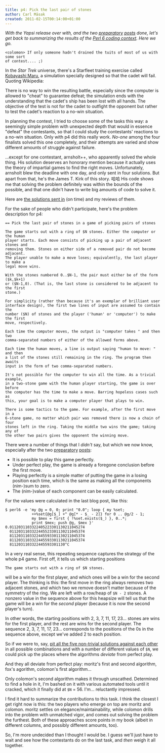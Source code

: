 ```yaml
---
title: p4: Pick the last pair of stones
author: Carl Mäsak
created: 2011-02-15T00:14:00+01:00
---
```

*With the Yapsi release over with, and the two [preparatory](http://strangelyconsistent.org/blog/the-thing-with-nim) [posts](http://strangelyconsistent.org/blog/that-is-so-octal) done, let's get back to summarizing the results of the [Perl 6 coding context](http://strangelyconsistent.org/blog/masaks-perl-6-coding-contest). Here we go.*

    <colomon> If only someone hadn't drained the tuits of most of us with some sort
    of contest.... ;)

In the *Star Trek* universe, there's a Starfleet training exercise called [Kobayashi Maru](http://en.wikipedia.org/wiki/Kobayashi_Maru), a simulation specially designed so that the cadet will fail. Quoting Wikipedia:

<div class='quote'>There is no way to win the resulting battle, especially since the computer is allowed to "cheat" to guarantee defeat; the simulation ends with the understanding that the cadet's ship has been lost with all hands. The objective of the test is not for the cadet to outfight the opponent but rather to test the cadet's reaction to a no-win situation.</div>

In planning the contest, I tried to choose some of the tasks this way: a seemingly simple problem with unexpected depth that would in essence "defeat" the contestants, so that I could study the contestants' reactions to a no-win situation. Only with p4 did this really work. *No-one* among the four finalists solved this one completely, and their attempts are varied and show different amounts of struggle against failure.

...except for one contestant, arnsholt++, who apparently solved the whole thing. His solution deserves an honorary mention because it actually uses the theory of impartial games to find the right moves. Unfortunately, arnsholt blew the deadline with one day, and only sent in four solutions. But apart from that, he's the James T. Kirk of this story. 哈哈 His code shows me that solving the problem definitely was within the bounds of the possible, and that one didn't have to write big amounts of code to solve it.

Here are [the solutions sent in](http://strangelyconsistent.org/p6cc2010/) (on time) and my reviews of them.

For the sake of people who didn't participate, here's the problem description for p4:

    == Pick the last pair of stones in a game of picking pairs of stones
    
    The game starts out with a ring of $N stones. Either the computer or the human
    player starts. Each move consists of picking up a pair of adjacent stones and
    removing them. Stones on either side of a removed pair do not become adjacent.
    The player unable to make a move loses; equivalently, the last player to make a
    legal move wins.
    
    With the stones numbered 0..$N-1, the pair must either be of the form ($k,$k+1)
    or ($N-1,0). (That is, the last stone is considered to be adjacent to the first
    stone.)
    
    For simplicity (rather than because it's an exemplar of brilliant user
    interface design), the first two lines of input are assumed to contain the
    number ($N) of stones and the player ('human' or 'computer') to make the first
    move, respectively.
    
    Each time the computer moves, the output is "computer takes " and then two
    comma-separated numbers of either of the allowed forms above.
    
    Each time the human moves, a line is output saying "human to move: " and then
    a list of the stones still remaining in the ring. The program then awaits
    input in the form of two comma-separated numbers.
    
    It's not possible for the computer to win all the time. As a trivial example,
    in a two-stone game with the human player starting, the game is over before
    the computer has the time to make a move. Barring hopeless cases such as
    this, your goal is to make a computer player that plays to win.
    
    There is some tactics to the game. For example, after the first move in a
    6-stone game, no matter which pair was removed there is now a chain of four
    stones left in the ring. Taking the middle two wins the game; taking any of
    the other two pairs gives the opponent the winning move.

There were a number of things that I *didn't* say, but which we now know, especially after the two [preparatory](http://strangelyconsistent.org/blog/the-thing-with-nim) [posts](http://strangelyconsistent.org/blog/that-is-so-octal):

* It is possible to play this game perfectly.
* Under perfect play, the game is already a foregone conclusion before the first move.
* Playing perfectly is a simple matter of putting the game in a losing position each time, which is the same as making all the components (nim-)sum to zero.
* The (nim-)value of each component can be easily calculated.

For the values were calculated in the last blog post, like this:

    $ perl6 -e 'my @g = 0, 0; print "0.0"; loop { my %set;
                ++%set{@g[$_] +^ @g[* - $_ - 2]} for 0 .. @g/2 - 1;
                my $mex = first { !%set.exists($_) }, 0..*;
                print $mex; push @g, $mex }'
    0.0112031103322405223301130211045274
      0112031103322445523301130211045374
      8112031103322445593301130211045374
      8112031103322445593301130211045374
      8112031103322445593301130^C

In a very real sense, this repeating sequence captures the strategy of the whole p4 game. First off, it tells us which starting positions

    The game starts out with a ring of $N stones.

will be a win for the first player, and which ones will be a win for the second player. The thinking is this: the first move in the ring always removes two adjacent stones, and which two we remove doesn't matter because of the symmetry of the ring. We are left with a row/heap of `$N - 2` stones. A nonzero value in the sequence above for this heapsize will tell us that the game will be a win for the *second* player (because it is now the second player's turn).

In other words, the starting positions with 2, 3, 7, 11, 17, 23... stones are wins for the first player, and the rest are wins for the second player. The sequence 2, 3, 7, 11, 17, 23... corresponds to the positions of the 0s in the sequence above, except we've added 2 to each position.

So if we were to, say, [pit all the five non-trivial solutions against each other](https://gist.github.com/824207) in all possible combinations and with a number of different values of `$N`, we could pick up the places where the algorithms *deviate* from perfect play.

And they all deviate from perfect play: moritz's first and second algorithm, fox's agorithm, colomon's first algorithm...

Only colomon's second algorithm makes it through unscathed. Determined to find a hole in it, I'm bashed on it with various automated tools until it cracked, which it finally did at `$N` = 56. I'm... reluctantly impressed.

I find it hard to summarize the contributions to this task. I think the closest I get right now is this: the two players who emerge on top are moritz and colomon. moritz settles on elegance/maintainability, while colomon drills into the problem with unmatched vigor, and comes out solving the problem the furthest. Both of these approaches score points in my book (albeit in different columns, and possibly different amounts, too).

So, I'm more undecided than I thought I would be. I guess we'll just have to wait and see how the contestants do on the last task, and *then* weigh it all together.
